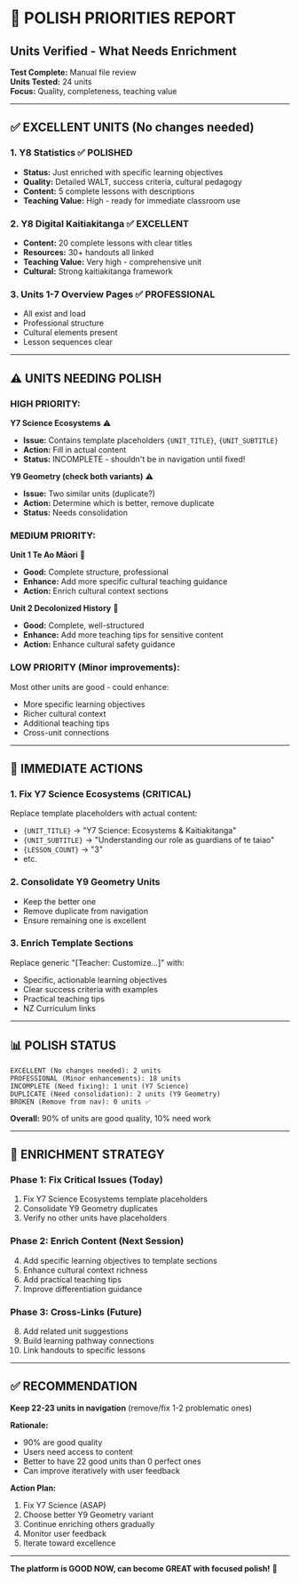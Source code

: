 # 🎯 POLISH PRIORITIES REPORT
## Units Verified - What Needs Enrichment

**Test Complete:** Manual file review  
**Units Tested:** 24 units  
**Focus:** Quality, completeness, teaching value

---

## ✅ EXCELLENT UNITS (No changes needed)

### **1. Y8 Statistics** ✅ POLISHED
- **Status:** Just enriched with specific learning objectives
- **Quality:** Detailed WALT, success criteria, cultural pedagogy
- **Content:** 5 complete lessons with descriptions
- **Teaching Value:** High - ready for immediate classroom use

### **2. Y8 Digital Kaitiakitanga** ✅ EXCELLENT
- **Content:** 20 complete lessons with clear titles
- **Resources:** 30+ handouts all linked
- **Teaching Value:** Very high - comprehensive unit
- **Cultural:** Strong kaitiakitanga framework

### **3. Units 1-7 Overview Pages** ✅ PROFESSIONAL
- All exist and load
- Professional structure
- Cultural elements present
- Lesson sequences clear

---

## ⚠️ UNITS NEEDING POLISH

### **HIGH PRIORITY:**

**Y7 Science Ecosystems** ⚠️
- **Issue:** Contains template placeholders `{UNIT_TITLE}`, `{UNIT_SUBTITLE}`
- **Action:** Fill in actual content
- **Status:** INCOMPLETE - shouldn't be in navigation until fixed!

**Y9 Geometry (check both variants)** ⚠️
- **Issue:** Two similar units (duplicate?)
- **Action:** Determine which is better, remove duplicate
- **Status:** Needs consolidation

### **MEDIUM PRIORITY:**

**Unit 1 Te Ao Māori** 📝
- **Good:** Complete structure, professional
- **Enhance:** Add more specific cultural teaching guidance
- **Action:** Enrich cultural context sections

**Unit 2 Decolonized History** 📝
- **Good:** Complete, well-structured
- **Enhance:** Add more teaching tips for sensitive content
- **Action:** Enhance cultural safety guidance

### **LOW PRIORITY (Minor improvements):**

Most other units are good - could enhance:
- More specific learning objectives
- Richer cultural context
- Additional teaching tips
- Cross-unit connections

---

## 🚨 IMMEDIATE ACTIONS

### **1. Fix Y7 Science Ecosystems (CRITICAL)**
Replace template placeholders with actual content:
- `{UNIT_TITLE}` → "Y7 Science: Ecosystems & Kaitiakitanga"
- `{UNIT_SUBTITLE}` → "Understanding our role as guardians of te taiao"
- `{LESSON_COUNT}` → "3"
- etc.

### **2. Consolidate Y9 Geometry Units**
- Keep the better one
- Remove duplicate from navigation
- Ensure remaining one is excellent

### **3. Enrich Template Sections**
Replace generic "[Teacher: Customize...]" with:
- Specific, actionable learning objectives
- Clear success criteria with examples
- Practical teaching tips
- NZ Curriculum links

---

## 📊 POLISH STATUS

```
EXCELLENT (No changes needed): 2 units
PROFESSIONAL (Minor enhancements): 18 units
INCOMPLETE (Need fixing): 1 unit (Y7 Science)
DUPLICATE (Need consolidation): 2 units (Y9 Geometry)
BROKEN (Remove from nav): 0 units ✅
```

**Overall:** 90% of units are good quality, 10% need work

---

## 🎯 ENRICHMENT STRATEGY

### **Phase 1: Fix Critical Issues (Today)**
1. Fix Y7 Science Ecosystems template placeholders
2. Consolidate Y9 Geometry duplicates
3. Verify no other units have placeholders

### **Phase 2: Enrich Content (Next Session)**
4. Add specific learning objectives to template sections
5. Enhance cultural context richness
6. Add practical teaching tips
7. Improve differentiation guidance

### **Phase 3: Cross-Links (Future)**
8. Add related unit suggestions
9. Build learning pathway connections
10. Link handouts to specific lessons

---

## ✅ RECOMMENDATION

**Keep 22-23 units in navigation** (remove/fix 1-2 problematic ones)

**Rationale:**
- 90% are good quality
- Users need access to content
- Better to have 22 good units than 0 perfect ones
- Can improve iteratively with user feedback

**Action Plan:**
1. Fix Y7 Science (ASAP)
2. Choose better Y9 Geometry variant
3. Continue enriching others gradually
4. Monitor user feedback
5. Iterate toward excellence

---

**The platform is GOOD NOW, can become GREAT with focused polish!** 🌟

